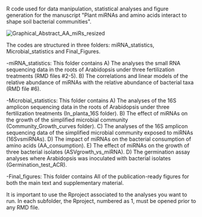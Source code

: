 R code used for data manipulation, statistical analyses and figure generation for the manuscript "Plant miRNAs and amino acids interact to shape soil bacterial communities".

![Graphical_Abstract_AA_miRs_resized](https://github.com/user-attachments/assets/61eedbee-6180-45e9-8e7d-27dcc8ba6af4)


The codes are structured in three folders: miRNA_statistics, Microbial_statistics and Final_Figures.

-miRNA_statistics: 
This folder contains 
A) The analyses the small RNA sequencing data in the roots of Arabidopsis under three fertilization treatments (RMD files #2-5). 
B) The correlations and linear models of the relative abundance of miRNAs with the relative abundance of bacterial taxa (RMD file #6).

-Microbial_statistics: 
This folder contains 
A) The analyses of the 16S amplicon sequencing data in  the roots of Arabidopsis under three fertilization treatments (In_planta_16S folder).
B) The effect of miRNAs on the growth of the simplified microbial community (Community_Growth_curves folder).
C) The analyses of the  16S amplicon sequencing data of the simplified microbial community exposed to miRNAs (16SvsmiRNAs).
D) The impact of miRNAs on the bacterial consumption of amino acids (AA_consumption).
E) The effect of miRNAs on the growth of three bacterial isolates (ASVgrowth_vs_miRNA).
D) The germination assay analyses where Arabidopsis was inoculated with bacterial isolates (Germination_test_ACR). 

-Final_figures: 
This folder contains
All of the publication-ready figures for both the main text and supplementary material. 

It is important to use the Rproject associated to the analyses you want to run. 
In each subfolder, the Rproject, numbered as 1, must be opened prior to any RMD file. 
